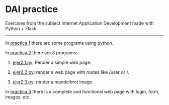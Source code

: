 # DAI practice

Exercises from the subject Internet Application Development made with Python + Flask.

***
In [practica 1](https://github.com/pavocejudo/DAIpractice/tree/master/practica1) there are some programs using python.

In [practica 2](https://github.com/pavocejudo/DAIpractice/tree/master/practica_2) there are 3 programs:

1. [ejer2.1.py](https://github.com/pavocejudo/DAIpractice/blob/master/practica_2/ejer2.1.py): Render a simple web page.

2. [ejer2.2.py](https://github.com/pavocejudo/DAIpractice/tree/master/practica_2/ejer2.2.py): render a web page with routes like /user or /<username>.

3. [ejer2.3.py](https://github.com/pavocejudo/DAIpractice/blob/master/practica_2/ejer2.3.py): render a mandelbrot image.

In [practica 3](https://github.com/pavocejudo/DAIpractice/tree/master/practica_3) there is a complete and functional web page with login, form, images, etc.
